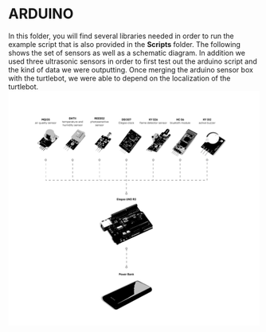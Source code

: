 # ARDUINO
In this folder, you will find several libraries needed in order to run the example script that is also provided in the **Scripts** folder. The following shows the set of sensors as well as a schematic diagram. In addition we used three ultrasonic sensors in order to first test out the arduino script and the kind of data we were outputting. Once merging the arduino sensor box with the turtlebot, we were able to depend on the localization of the turtlebot.
![text](doc/frankie.png)
